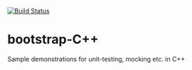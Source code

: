 [![Build Status](https://travis-ci.org/chiku/bootstrap-cplusplus.png)](https://travis-ci.org/chiku/bootstrap-cplusplus)

bootstrap-C++
=============

Sample demonstrations for unit-testing, mocking etc. in C++
